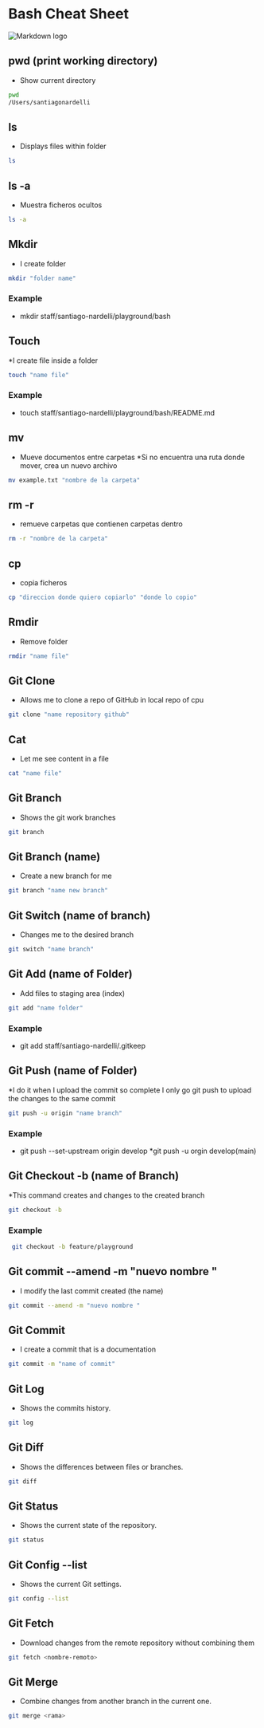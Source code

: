 # Bash Cheat Sheet 
![Markdown logo](https://imgs.search.brave.com/NwK7X1gAPso42sydkea8S4XOwzcIjb4wktpUR74PrcE/rs:fit:860:0:0:0/g:ce/aHR0cHM6Ly9pY29u/cy52ZXJ5aWNvbi5j/b20vcG5nLzEyOC9i/dXNpbmVzcy92c2Nv/ZGUtcHJvZ3JhbS1p/dGVtLWljb24vbWFy/a2Rvd24tNC5wbmc)

## pwd (print working directory)

* Show current directory

```sh
pwd
/Users/santiagonardelli
```
## ls

* Displays files within folder

```sh
ls
```
## ls -a

* Muestra ficheros ocultos 

```sh
ls -a
```
## Mkdir

* I create folder

```sh
mkdir "folder name"
```
### Example
-  mkdir staff/santiago-nardelli/playground/bash

## Touch
*I create file inside a folder 

```sh
touch "name file"
```
### Example
-   touch staff/santiago-nardelli/playground/bash/README.md
## mv 
* Mueve documentos entre carpetas
*Si no encuentra una ruta donde mover, crea un nuevo archivo  
```sh
mv example.txt "nombre de la carpeta"
```
## rm -r 

* remueve carpetas que contienen carpetas dentro 
```sh
rm -r "nombre de la carpeta"
```
## cp 

* copia ficheros 
```sh
cp "direccion donde quiero copiarlo" "donde lo copio"
```
## Rmdir

* Remove folder

```sh
rmdir "name file"
```

## Git Clone
* Allows me to clone a repo of GitHub in local repo of cpu


```sh
git clone "name repository github"
```

## Cat
* Let me see content in a file
 
```sh
cat "name file"
```

## Git Branch
* Shows the git work branches  

```sh
git branch
```

## Git Branch (name)
* Create a new branch for me 


```sh
git branch "name new branch"
```
## Git  Switch (name of branch)
* Changes me to the desired branch

```sh
git switch "name branch"
```

## Git  Add (name of Folder)
* Add files to staging area (index)

```sh
git add "name folder"
```
### Example

* git add staff/santiago-nardelli/.gitkeep

## Git  Push (name of Folder)
*I do it when I upload the commit so complete I only go git push to upload the changes to the same commit 


```sh
git push -u origin "name branch"
```
### Example

* git push --set-upstream origin develop
*git push -u orgin develop(main)

## Git Checkout -b (name of Branch)
*This command creates and changes to the created branch


```sh
git checkout -b
```
### Example

```sh
 git checkout -b feature/playground
```
 ## Git commit --amend -m "nuevo nombre "
*  I modify the last commit created (the name)


```sh
git commit --amend -m "nuevo nombre "
```
## Git Commit 

* I create a commit that is a documentation

```sh
git commit -m "name of commit"
```

## Git Log 

* Shows the commits history.

```sh
git log
```

## Git Diff 

*  Shows the differences between files or branches.

```sh
git diff
```
## Git Status 

*  Shows the current state of the repository.

```sh
git status
```
## Git Config --list

* Shows the current Git settings.

```sh
git config --list
```

## Git Fetch

* Download changes from the remote repository without combining them

```sh
git fetch <nombre-remoto>
```

## Git Merge 
* Combine changes from another branch in the current one.

```sh
git merge <rama>
```